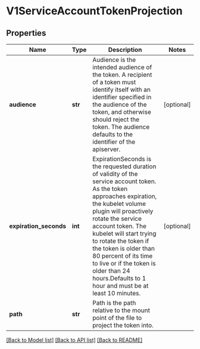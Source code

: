 # V1ServiceAccountTokenProjection

## Properties
Name | Type | Description | Notes
------------ | ------------- | ------------- | -------------
**audience** | **str** | Audience is the intended audience of the token. A recipient of a token must identify itself with an identifier specified in the audience of the token, and otherwise should reject the token. The audience defaults to the identifier of the apiserver. | [optional] 
**expiration_seconds** | **int** | ExpirationSeconds is the requested duration of validity of the service account token. As the token approaches expiration, the kubelet volume plugin will proactively rotate the service account token. The kubelet will start trying to rotate the token if the token is older than 80 percent of its time to live or if the token is older than 24 hours.Defaults to 1 hour and must be at least 10 minutes. | [optional] 
**path** | **str** | Path is the path relative to the mount point of the file to project the token into. | 

[[Back to Model list]](../README.md#documentation-for-models) [[Back to API list]](../README.md#documentation-for-api-endpoints) [[Back to README]](../README.md)


